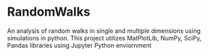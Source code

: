 # RandomWalks
An analysis of random walks in single and multiple dimensions using simulations in python. 
This project utilizes MatPlotLib, NumPy, SciPy, Pandas libraries using Jupyter Python enviornment
